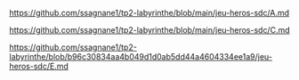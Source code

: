 https://github.com/ssagnane1/tp2-labyrinthe/blob/main/jeu-heros-sdc/A.md

https://github.com/ssagnane1/tp2-labyrinthe/blob/main/jeu-heros-sdc/C.md

https://github.com/ssagnane1/tp2-labyrinthe/blob/b96c30834aa4b049d1d0ab5dd44a4604334ee1a9/jeu-heros-sdc/E.md
